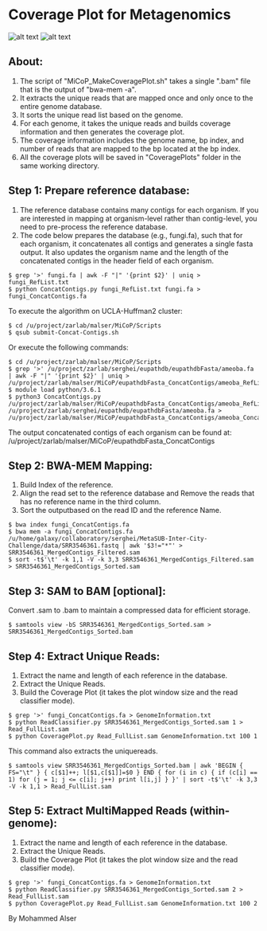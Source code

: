 # Coverage Plot for Metagenomics
![alt text](https://github.com/smangul1/miCoP/blob/master/CoveragePlot/Malassezia_globosa_CBS_7966.png)
![alt text](https://github.com/smangul1/miCoP/blob/master/CoveragePlot/Malassezia_globosa_CBS_7966_MM.png)

## About:
1. The script of "MiCoP_MakeCoveragePlot.sh" takes a single ".bam" file that is the output of "bwa-mem -a".
2. It extracts the unique reads that are mapped once and only once to the entire genome database.
3. It sorts the unique read list based on the genome.
4. For each genome, it takes the unique reads and builds coverage information and then generates the coverage plot.
5. The coverage information includes the genome name, bp index, and number of reads that are mapped to the bp located at the bp index.
6. All the coverage plots will be saved in "CoveragePlots" folder in the same working directory.

## Step 1: Prepare reference database:
1. The reference database contains many contigs for each organism. If you are interested in mapping at organism-level rather than contig-level, you need to pre-process the reference database.
2. The code below prepares the database (e.g., fungi.fa), such that for each organism, it concatenates all contigs and generates a single fasta output. It also updates the organism name and the length of the concatenated contigs in the header field of each organism. 
```
$ grep '>' fungi.fa | awk -F "|" '{print $2}' | uniq > fungi_RefList.txt
$ python ConcatContigs.py fungi_RefList.txt fungi.fa > fungi_ConcatContigs.fa
```
To execute the algorithm on UCLA-Huffman2 cluster:
```
$ cd /u/project/zarlab/malser/MiCoP/Scripts
$ qsub submit-Concat-Contigs.sh
```
Or execute the following commands:
```
$ cd /u/project/zarlab/malser/MiCoP/Scripts
$ grep '>' /u/project/zarlab/serghei/eupathdb/eupathdbFasta/ameoba.fa | awk -F "|" '{print $2}' | uniq > /u/project/zarlab/malser/MiCoP/eupathdbFasta_ConcatContigs/ameoba_RefList.txt
$ module load python/3.6.1
$ python3 ConcatContigs.py /u/project/zarlab/malser/MiCoP/eupathdbFasta_ConcatContigs/ameoba_RefList.txt /u/project/zarlab/serghei/eupathdb/eupathdbFasta/ameoba.fa > /u/project/zarlab/malser/MiCoP/eupathdbFasta_ConcatContigs/ameoba_ConcatContigs.fa
```
The output concatenated contigs of each organism can be found at:
/u/project/zarlab/malser/MiCoP/eupathdbFasta_ConcatContigs

## Step 2: BWA-MEM Mapping:
1. Build Index of the reference.
2. Align the read set to the reference database and Remove the reads that has no reference name in the third column.
3. Sort the outputbased on the read ID and the reference Name.
```
$ bwa index fungi_ConcatContigs.fa
$ bwa mem -a fungi_ConcatContigs.fa /u/home/galaxy/collaboratory/serghei/MetaSUB-Inter-City-Challenge/data/SRR3546361.fastq | awk '$3!="*"' > SRR3546361_MergedContigs_Filtered.sam
$ sort -t$'\t' -k 1,1 -V -k 3,3 SRR3546361_MergedContigs_Filtered.sam > SRR3546361_MergedContigs_Sorted.sam
```
## Step 3: SAM to BAM [optional]:
Convert .sam to .bam to maintain a compressed data for efficient storage.
```
$ samtools view -bS SRR3546361_MergedContigs_Sorted.sam > SRR3546361_MergedContigs_Sorted.bam
```
## Step 4: Extract Unique Reads:
1. Extract the name and length of each reference in the database.
2. Extract the Unique Reads.
3. Build the Coverage Plot (it takes the plot window size and the read classifier mode).
```
$ grep '>' fungi_ConcatContigs.fa > GenomeInformation.txt
$ python ReadClassifier.py SRR3546361_MergedContigs_Sorted.sam 1 > Read_FullList.sam
$ python CoveragePlot.py Read_FullList.sam GenomeInformation.txt 100 1
```
This command also extracts the uniquereads.
```
$ samtools view SRR3546361_MergedContigs_Sorted.bam | awk 'BEGIN { FS="\t" } { c[$1]++; l[$1,c[$1]]=$0 } END { for (i in c) { if (c[i] == 1) for (j = 1; j <= c[i]; j++) print l[i,j] } }' | sort -t$'\t' -k 3,3 -V -k 1,1 > Read_FullList.sam
```
## Step 5: Extract MultiMapped Reads (within-genome):
1. Extract the name and length of each reference in the database.
2. Extract the Unique Reads.
3. Build the Coverage Plot (it takes the plot window size and the read classifier mode).
```
$ grep '>' fungi_ConcatContigs.fa > GenomeInformation.txt
$ python ReadClassifier.py SRR3546361_MergedContigs_Sorted.sam 2 > Read_FullList.sam
$ python CoveragePlot.py Read_FullList.sam GenomeInformation.txt 100 2
```
By Mohammed Alser
